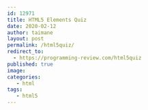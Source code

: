 ```yaml
---
id: 12971
title: HTML5 Elements Quiz
date: 2020-02-12
author: taimane
layout: post
permalink: /html5quiz/
redirect_to:
  - https://programming-review.com/html5quiz
published: true
image: 
categories: 
   - html
tags:
   - html5
---
```


